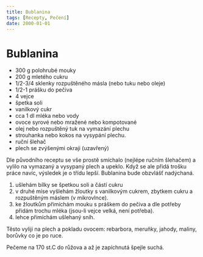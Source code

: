 ```yaml
---
title: Bublanina
tags: [Recepty, Pečení]
date: 2000-01-01
---
```


# Bublanina

* 300 g polohrubé mouky
* 200 g mletého cukru
* 1/2-3/4 sklenky rozpuštěného másla (nebo tuku nebo oleje)
* 1/2-1 prášku do pečiva
* 4 vejce
* špetka soli
* vanilkový cukr
* cca 1 dl mléka nebo vody
* ovoce syrové nebo mražené nebo kompotované
* olej nebo rozpuštěný tuk na vymazání plechu
* strouhanka nebo kokos na vysypání plechu.
* ruční šlehač
* plech se zvýšenými okraji (uzavřený)

Dle původního receptu se vše prostě smíchalo (nejlépe ručním šlehačem) a vylilo na vymazaný a vysypaný plech a upeklo.
Když se ale přidá trošku práce navíc, výsledek je o třídu lepší. Bublanina bude obzvlášť nadýchaná.

1. ušlehám bílky se špetkou soli a částí cukru
2. v druhé míse vyšlehám žloutky s vanilkovým cukrem, zbytkem cukru a rozpuštěným máslem (v mikrovlnce).
3. ke žloutkům přimíchám mouku s práškem do pečiva a dle potřeby přidám trochu mléka (jsou-li vejce velká, není potřeba).
4. lehce přimíchám ušlehaný sníh.

Těsto vyliji na plech a pokladu ovocem: rebarbora, meruňky, jahody, maliny, borůvky co je po ruce.

Pečeme na 170 st.C do růžova a až je zapíchnutá špejle suchá.